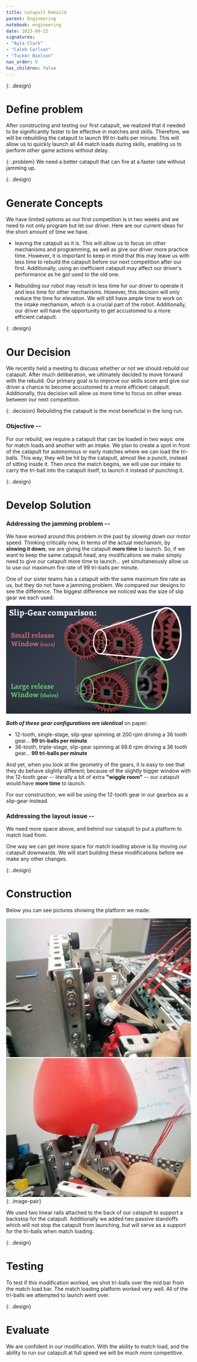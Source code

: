 ```yaml
---
title: Catapult Rebuild 
parent: Engineering
notebook: engineering
date: 2023-09-22
signatures:
- "Ayla Clark"
- "Caleb Carlson"
- "Tucker Nielson"
nav_order: 9
has_children: false
---
```


{: .design}
# Define problem 

After constructing and testing our first catapult, we realized that it needed to be significantly faster to be effective in matches and skills. Therefore, we will be rebuilding the catapult to launch 99 tri-balls per minute. This will allow us to quickly launch all 44 match loads during skills, enabling us to perform other game actions without delay.

{: .problem}
We need a better catapult that can fire at a faster rate without jamming up.

{: .design}
# Generate Concepts

We have limited options as our first competition is in two weeks and we need to not only program but let our driver. Here are our current ideas for the short amount of time we have.

* leaving the catapult as it is. This will allow us to focus on other mechanisms and programming, as well as give our driver more practice time. However, it is important to keep in mind that this may leave us with less time to rebuild the catapult before our next competition after our first. Additionally, using an inefficient catapult may affect our driver's performance as he got used to the old one.

* Rebuilding our robot may result in less time for our driver to operate it and less time for other mechanisms. However, this decision will only reduce the time for elevation. We will still have ample time to work on the intake mechanism, which is a crucial part of the robot. Additionally, our driver will have the opportunity to get accustomed to a more efficient catapult.

{: .design}
# Our Decision

We recently held a meeting to discuss whether or not we should rebuild our catapult. After much deliberation, we ultimately decided to move forward with the rebuild. Our primary goal is to improve our skills score and give our driver a chance to become accustomed to a more efficient catapult. Additionally, this decision will allow us more time to focus on other areas between our next competition.

{: .decision}
Rebuilding the catapult is the most beneficial in the long run.

### Objective --

For our rebuild, we require a catapult that can be loaded in two ways: one for match loads and another with an intake. We plan to create a spot in front of the catapult for autonomous or early matches where we can load the tri-balls. This way, they will be hit by the catapult, almost like a punch, instead of sitting inside it. Then once the match begins, we will use our intake to carry the tri-ball into the catapult itself, to launch it instead of punching it.

{: .design}
# Develop Solution 

### Addressing the jamming problem --

We have worked around this problem in the past by *slowing down* our motor speed. Thinking critically now, In terms of the actual mechanism, by **slowing it down**, we are giving the catapult **more time** to launch. So, if we want to keep the same catapult head, any modifications we make simply need to give our catapult more time to launch... yet simultaneously allow us to use our maximum fire rate of 99 tri-balls per minute.

One of our sister teams has a catapult with the same maximum fire rate as us, but they do not have a jamming problem. We compared our designs to see the difference. The biggest difference we noticed was the size of slip gear we each used:

![Slip Gear Comparison](/assets/engineering/Cata/gear%20example2.png)

***Both of these gear configurations are identical*** on paper:

* 12-tooth, single-stage, slip-gear spinning at 200 rpm driving a 36 tooth gear... **99 tri-balls per minute**
* 36-tooth, triple-stage, slip-gear spinning at 66.6 rpm driving a 36 tooth gear... **99 tri-balls per minute**

And yet, when you look at the geometry of the gears, it is easy to see that they do behave slightly different; because of the slightly bigger window with the 12-tooth gear -- literally a bit of extra **"wiggle room"** -- our catapult would have **more time** to launch.

For our construction, we will be using the 12-tooth gear in our gearbox as a slip-gear instead.

### Addressing the layout issue --

We need more space above, and behind our catapult to put a platform to match load from. 

One way we can get more space for match loading above is by moving our catapult downwards. We will start building these modifications before we make any other changes.

{: .design}
# Construction

Below you can see pictures showing the platform we made.

![PLATFORM](/assets/engineering/Cata/Platform.jpg)![BallOnPlatform](/assets/engineering/Cata/BallOnPlatform.jpg)
{: .image-pair}

We used two linear rails attached to the back of our catapult to support a backstop for the catapult. Additionally we added two passive standoffs which will not stop the catapult from launching, but will serve as a support for the tri-balls when match loading.

{: .design}
# Testing

To test if this modification worked, we shot tri-balls over the mid bar from the match load bar. The match loading platform worked very well. All of the tri-balls we attempted to launch went over.

{: .design}
# Evaluate

We are confident in our modification. With the ability to match load, and the ability to run our catapult at full speed we will be much more competitive. 